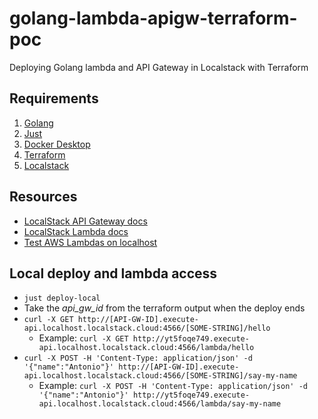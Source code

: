# golang-lambda-apigw-terraform-poc

Deploying Golang lambda and API Gateway in Localstack with Terraform

## Requirements

1. [Golang](https://go.dev/dl/)
2. [Just](https://github.com/casey/just)
3. [Docker Desktop](https://www.docker.com/products/docker-desktop/)
4. [Terraform](https://developer.hashicorp.com/terraform/tutorials/aws-get-started/install-cli)
5. [Localstack](https://docs.localstack.cloud/user-guide/aws/feature-coverage/)

## Resources

- [LocalStack API Gateway docs](https://docs.localstack.cloud/user-guide/aws/apigateway/)
- [LocalStack Lambda docs](https://docs.localstack.cloud/user-guide/aws/lambda/)
- [Test AWS Lambdas on localhost](https://prabhakar-borah.medium.com/localstack-test-your-lambda-on-your-localhost-5cce066c967c)

## Local deploy and lambda access

- `just deploy-local`
- Take the _api_gw_id_ from the terraform output when the deploy ends
- `curl -X GET http://[API-GW-ID].execute-api.localhost.localstack.cloud:4566/[SOME-STRING]/hello`
  - Example: `curl -X GET http://yt5foqe749.execute-api.localhost.localstack.cloud:4566/lambda/hello`
- `curl -X POST -H 'Content-Type: application/json' -d '{"name":"Antonio"}' http://[API-GW-ID].execute-api.localhost.localstack.cloud:4566/[SOME-STRING]/say-my-name`
  - Example: `curl -X POST -H 'Content-Type: application/json' -d '{"name":"Antonio"}' http://yt5foqe749.execute-api.localhost.localstack.cloud:4566/lambda/say-my-name`

